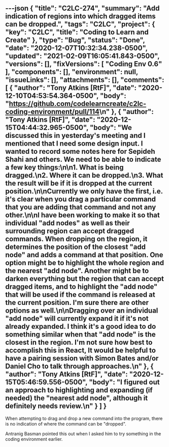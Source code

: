 ---json
{
  "title": "C2LC-274",
  "summary": "Add indication of regions into which dragged items can be dropped.",
  "tags": "C2LC",
  "project": {
    "key": "C2LC",
    "title": "Coding to Learn and Create"
  },
  "type": "Bug",
  "status": "Done",
  "date": "2020-12-07T10:32:34.238-0500",
  "updated": "2021-02-09T16:05:41.843-0500",
  "versions": [],
  "fixVersions": [
    "Coding Env 0.6"
  ],
  "components": [],
  "environment": null,
  "issueLinks": [],
  "attachments": [],
  "comments": [
    {
      "author": "Tony Atkins [RtF]",
      "date": "2020-12-10T04:53:54.364-0500",
      "body": "<https://github.com/codelearncreate/c2lc-coding-environment/pull/114>\n"
    },
    {
      "author": "Tony Atkins [RtF]",
      "date": "2020-12-15T04:44:32.965-0500",
      "body": "We discussed this in yesterday's meeting and I mentioned that I need some design input.  I wanted to record some notes here for Sepideh Shahi and others.  We need to be able to indicate a few key things:\n\n1. What is being dragged.\n2. Where it can be dropped.\n3. What the result will be if it is dropped at the current position.\n\nCurrently we only have the first, i.e. it's clear when you drag a particular command that you are adding that command and not any other.\n\nI have been working to make it so that individual \"add nodes\" as well as their surrounding region can accept dragged commands.  When dropping on the region, it determines the position of the closest \"add node\" and adds a command at that position.  One option might be to highlight the whole region and the nearest \"add node\".  Another might be to darken everything but the region that can accept dragged items, and to highlight the \"add node\" that will be used if the command is released at the current position.  I'm sure there are other options as well.\n\nDragging over an individual \"add node\" will currently expand it if it's not already expanded.  I think it's a good idea to do something similar when that \"add node\" is the closest in the region.  I'm not sure how best to accomplish this in React, It would be helpful to have a pairing session with Simon Bates and/or Daniel Cho to talk through approaches.\n"
    },
    {
      "author": "Tony Atkins [RtF]",
      "date": "2020-12-15T05:46:59.556-0500",
      "body": "I figured out an approach to highlighting and expanding (if needed) the \"nearest add node\", although it definitely needs review.\n"
    }
  ]
}
---
When attempting to drag and drop a new command into the program, there is no indication of where the command can be "dropped".

Antranig Basman pointed this out when I asked him to try something in the coding environment earlier.

        